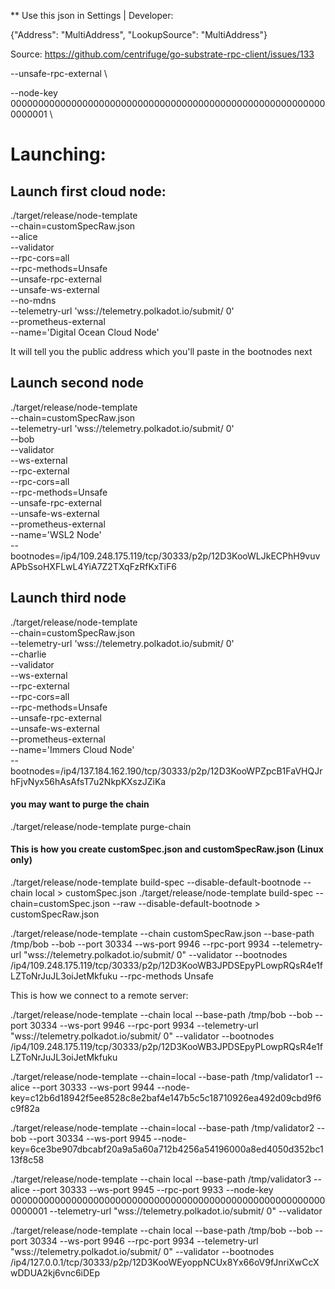 ** Use this json in Settings | Developer: 

{"Address": "MultiAddress", "LookupSource": "MultiAddress"}

Source: https://github.com/centrifuge/go-substrate-rpc-client/issues/133 


--unsafe-rpc-external \

--node-key 0000000000000000000000000000000000000000000000000000000000000001 \


# Launching: 
## Launch first cloud node: 
./target/release/node-template \
--chain=customSpecRaw.json \
--alice \
--validator \
--rpc-cors=all \
--rpc-methods=Unsafe \
--unsafe-rpc-external \
--unsafe-ws-external \
--no-mdns \
--telemetry-url 'wss://telemetry.polkadot.io/submit/ 0' \
--prometheus-external \
--name='Digital Ocean Cloud Node'

It will tell you the public address which you'll paste in the bootnodes next

## Launch second node
./target/release/node-template \
--chain=customSpecRaw.json \
--telemetry-url 'wss://telemetry.polkadot.io/submit/ 0' \
--bob \
--validator \
--ws-external \
--rpc-external \
--rpc-cors=all \
--rpc-methods=Unsafe \
--unsafe-rpc-external \
--unsafe-ws-external \
--prometheus-external \
--name='WSL2 Node' \
--bootnodes=/ip4/109.248.175.119/tcp/30333/p2p/12D3KooWLJkECPhH9vuvAPbSsoHXFLwL4YiA7Z2TXqFzRfKxTiF6

## Launch third node
./target/release/node-template \
--chain=customSpecRaw.json \
--telemetry-url 'wss://telemetry.polkadot.io/submit/ 0' \
--charlie \
--validator \
--ws-external \
--rpc-external \
--rpc-cors=all \
--rpc-methods=Unsafe \
--unsafe-rpc-external \
--unsafe-ws-external \
--prometheus-external \
--name='Immers Cloud Node' \
--bootnodes=/ip4/137.184.162.190/tcp/30333/p2p/12D3KooWPZpcB1FaVHQJrhFjvNyx56hAsAfsT7u2NkpKXszJZiKa



#### you may want to purge the chain
./target/release/node-template purge-chain 

#### This is how you create customSpec.json and customSpecRaw.json (Linux only)
./target/release/node-template build-spec --disable-default-bootnode --chain local > customSpec.json 
./target/release/node-template build-spec --chain=customSpec.json --raw --disable-default-bootnode > customSpecRaw.json





./target/release/node-template --chain customSpecRaw.json --base-path /tmp/bob  --bob --port 30334 --ws-port 9946 --rpc-port 9934 --telemetry-url "wss://telemetry.polkadot.io/submit/ 0" --validator --bootnodes /ip4/109.248.175.119/tcp/30333/p2p/12D3KooWB3JPDSEpyPLowpRQsR4e1fLZToNrJuJL3oiJetMkfuku --rpc-methods Unsafe


This is how we connect to a remote server: 

./target/release/node-template --chain local --base-path /tmp/bob --bob --port 30334  --ws-port 9946 --rpc-port 9934 --telemetry-url "wss://telemetry.polkadot.io/submit/ 0"  --validator --bootnodes /ip4/109.248.175.119/tcp/30333/p2p/12D3KooWB3JPDSEpyPLowpRQsR4e1fLZToNrJuJL3oiJetMkfuku 



./target/release/node-template --chain=local --base-path /tmp/validator1 --alice --port 30333 --ws-port 9944 --node-key=c12b6d18942f5ee8528c8e2baf4e147b5c5c18710926ea492d09cbd9f6c9f82a 

./target/release/node-template --chain=local --base-path /tmp/validator2 --bob --port 30334 --ws-port 9945 --node-key=6ce3be907dbcabf20a9a5a60a712b4256a54196000a8ed4050d352bc113f8c58 

./target/release/node-template --chain local --base-path /tmp/validator3 --alice --port 30333 --ws-port 9945 --rpc-port 9933 --node-key 0000000000000000000000000000000000000000000000000000000000000001 --telemetry-url "wss://telemetry.polkadot.io/submit/ 0" --validator


./target/release/node-template --chain local --base-path /tmp/bob  --bob --port 30334 --ws-port 9946 --rpc-port 9934 --telemetry-url "wss://telemetry.polkadot.io/submit/ 0" --validator --bootnodes /ip4/127.0.0.1/tcp/30333/p2p/12D3KooWEyoppNCUx8Yx66oV9fJnriXwCcXwDDUA2kj6vnc6iDEp